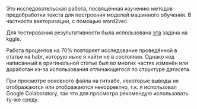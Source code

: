 Это исследовательская работа, посвящённая изучению методов предобработки текста для построения моделей машинного обучения. В частности векторизации, с помощью word2vec.

Для тестирования результативности была использована <a target="_blank" href='https://www.kaggle.com/c/word2vec-nlp-tutorial/'>эта</a> задача на kggle.

Работа процентов на 70% повторяет исследование проведённой в статье на habr, которую ныне я найти не в состоянии. Однако код написанный в оригинальной статье был во многих частях изменён или доработан из-за использования отличающегося по структуре датасета.

При просмотре основного файла на гитхабе, некоторые выводы не отображаются  или отображаются некорректно, т.к. я использовал Google Colaboratory, так что для просмотра рекомендую использовать ту-же среду.
